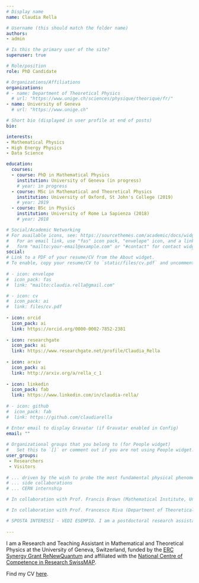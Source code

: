 ```yaml
---
# Display name
name: Claudia Rella

# Username (this should match the folder name)
authors:
- admin

# Is this the primary user of the site?
superuser: true

# Role/position
role: PhD Candidate

# Organizations/Affiliations
organizations:
# - name: Department of Theoretical Physics
  # url: "https://www.unige.ch/sciences/physique/theorique/fr/"
- name: University of Geneva
  # url: "https://www.unige.ch"

# Short bio (displayed in user profile at end of posts)
bio: 

interests:
- Mathematical Physics 
- High Energy Physics
- Data Science

education:
  courses:
  - course: PhD in Mathematical Physics
    institution: University of Geneva (in progress)
    # year: in progress
  - course: MSc in Mathematical and Theoretical Physics
    institution: University of Oxford, St John's College (2019)
    # year: 2019
  - course: BSc in Physics
    institution: University of Rome La Sapienza (2018)
    # year: 2018

# Social/Academic Networking
# For available icons, see: https://sourcethemes.com/academic/docs/widgets/#icons
#   For an email link, use "fas" icon pack, "envelope" icon, and a link in the
#   form "mailto:your-email@example.com" or "#contact" for contact widget.
social:
# Link to a PDF of your resume/CV from the About widget.
# To enable, copy your resume/CV to `static/files/cv.pdf` and uncomment the lines below.  
  
# - icon: envelope
#  icon_pack: fas
#  link: "mailto:claudia.rella@gmail.com"

# - icon: cv
#  icon_pack: ai
#  link: files/cv.pdf
  
- icon: orcid
  icon_pack: ai
  link: https://orcid.org/0000-0002-7852-2381
  
- icon: researchgate
  icon_pack: ai
  link: https://www.researchgate.net/profile/Claudia_Rella
  
- icon: arxiv
  icon_pack: ai
  link: http://arxiv.org/a/rella_c_1
  
- icon: linkedin
  icon_pack: fab
  link: https://www.linkedin.com/in/claudia-rella/
  
# - icon: github
#  icon_pack: fab
#  link: https://github.com/claudiarella

# Enter email to display Gravatar (if Gravatar enabled in Config)
email: ""
  
# Organizational groups that you belong to (for People widget)
#   Set this to `[]` or comment out if you are not using People widget.  
user_groups:
 - Researchers
 - Visitors
 
# ... driven by the wish to probe the most fundamental physical phenomena and their underlying mathematical structures. 
# ... side collaborations
# ... CERN internship

# In collaboration with Prof. Francis Brown (Mathematical Institute, University of Oxford), I am working on a research project in the field of Motivic Amplitudes investigating the motivic Galois coaction and factorisation theorems in the case of Feynman graphs with non-generic kinematics. 

# In collaboration with Prof. Francesco Riva (Department of Theoretical Physics, University of Geneva), I am working on a research project in the area of Effective Field Theory investigating restrictions on Horndeski theories placed by positivity bounds.

# SPOSTA INTERESSI - VEDI ESEMPIO. I am a postdoctoral research assistant in mathematics at University of Oxford in the group of Professor Francis Brown. My research area is number theory and my interests include modular forms, elliptic curves and periods. I am also interested in applications of number theory to high energy physics. 
 
---
```


I am a Research and Teaching Assistant in Mathematical and Theoretical Physics at the University of Geneva, Switzerland, funded by the [ERC Synergy Grant ReNewQuantum][ERC] and affiliated with the [National Centre of Competence in Research SwissMAP][SwissMAP]. 

Find my CV [here][CV].

[CV]: files/cv.pdf
[ERC]: https://renewquantum.eu
[SwissMAP]: https://www.nccr-swissmap.ch
[uni]: https://www.unige.ch
[dep]: https://www.unige.ch/sciences/physique/theorique/fr/
